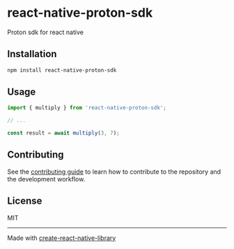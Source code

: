 # react-native-proton-sdk

Proton sdk for react native

## Installation

```sh
npm install react-native-proton-sdk
```

## Usage


```js
import { multiply } from 'react-native-proton-sdk';

// ...

const result = await multiply(3, 7);
```


## Contributing

See the [contributing guide](CONTRIBUTING.md) to learn how to contribute to the repository and the development workflow.

## License

MIT

---

Made with [create-react-native-library](https://github.com/callstack/react-native-builder-bob)
